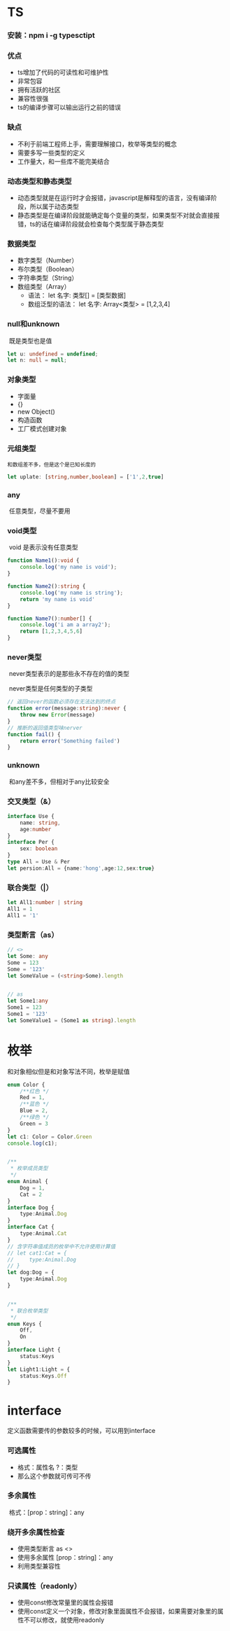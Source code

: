 # TS

### 安装：npm i -g typesctipt



### 优点

- ts增加了代码的可读性和可维护性
- 非常包容
- 拥有活跃的社区
- 兼容性很强
- ts的编译步骤可以输出运行之前的错误



### 缺点

- 不利于前端工程师上手，需要理解接口，枚举等类型的概念
- 需要多写一些类型的定义
- 工作量大，和一些库不能完美结合



### 动态类型和静态类型

- 动态类型就是在运行时才会报错，javascript是解释型的语言，没有编译阶段，所以属于动态类型
- 静态类型是在编译阶段就能确定每个变量的类型，如果类型不对就会直接报错，ts的话在编译阶段就会检查每个类型属于静态类型



### 数据类型

- 数字类型（Number）
- 布尔类型（Boolean）
- 字符串类型（String）
- 数组类型（Array）
  -  语法： let 名字: 类型[] = [类型数据]    
  -  数组泛型的语法：  let 名字: Array<类型> = [1,2,3,4]  



### null和unknown

​	既是类型也是值

```ts
let u: undefined = undefined;
let n: null = null;
```



### 对象类型

- 字面量
- {}
- new Object()
- 构造函数
- 工厂模式创建对象



### 元组类型

   	和数组差不多，但是这个是已知长度的

```ts
let uplate: [string,number,boolean] = ['1',2,true]
```



### any

​		任意类型，尽量不要用



### void类型

​	void 是表示没有任意类型

```ts
function Name1():void {
    console.log('my name is void');
}

function Name2():string {
    console.log('my name is string');
    return 'my name is void'
}

function Name7():number[] {
    console.log('i am a array2');
    return [1,2,3,4,5,6]
}
```



### never类型

​	never类型表示的是那些永不存在的值的类型

​	never类型是任何类型的子类型

```ts
// 返回never的函数必须存在无法达到的终点
function error(message:string):never {
    throw new Error(message)
}
// 推断的返回值类型味nerver
function fail() {
    return error('Something failed')
}
```



### unknown

​	和any差不多，但相对于any比较安全



### 交叉类型（&）

```ts
interface Use {
    name: string,
    age:number
}
interface Per {
    sex: boolean
}
type All = Use & Per
let persion:All = {name:'hong',age:12,sex:true}
```



### 联合类型（|）

```ts
let All1:number | string
All1 = 1
All1 = '1'
```



### 类型断言（as）

```ts
// <>
let Some: any
Some = 123
Some = '123'
let SomeValue = (<string>Some).length


// as
let Some1:any
Some1 = 123
Some1 = '123'
let SomeValue1 = (Some1 as string).length
```



# 枚举

和对象相似但是和对象写法不同，枚举是赋值

```ts
enum Color {
    /**红色 */
    Red = 1,
    /**蓝色 */
    Blue = 2,
    /**绿色 */
    Green = 3
}
let c1: Color = Color.Green
console.log(c1);


/**
 * 枚举成员类型
 */
enum Animal {
    Dog = 1,
    Cat = 2
}
interface Dog {
    type:Animal.Dog
}
interface Cat {
    type:Animal.Cat
}
// 含字符串值成员的枚举中不允许使用计算值
// let cat1:Cat = {
//     type:Animal.Dog
// }
let dog:Dog = {
    type:Animal.Dog
}


/**
 * 联合枚举类型
 */
enum Keys {
    Off,
    On
}
interface Light {
    status:Keys
}
let Light1:Light = {
    status:Keys.Off
}
```



# interface

定义函数需要传的参数较多的时候，可以用到interface

### 可选属性

-  格式：属性名 ?：类型
- 那么这个参数就可传可不传



### 多余属性

​	格式：[prop：string]：any



### 绕开多余属性检查

- 使用类型断言 as <>
- 使用多余属性 [prop：string]：any
- 利用类型兼容性



### 只读属性（readonly）

- 使用const修改常量里的属性会报错
- 使用const定义一个对象，修改对象里面属性不会报错，如果需要对象里的属性不可以修改，就使用readonly

